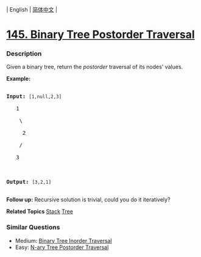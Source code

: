 | English | [简体中文](README.md) |

# [145. Binary Tree Postorder Traversal](https://leetcode-cn.com/problems/binary-tree-postorder-traversal)
 ### Description
<p>Given a binary tree, return the <em>postorder</em> traversal of its nodes&#39; values.</p>

<p><strong>Example:</strong></p>

<pre>
<strong>Input:</strong>&nbsp;<code>[1,null,2,3]</code>
   1
    \
     2
    /
   3

<strong>Output:</strong>&nbsp;<code>[3,2,1]</code>
</pre>

<p><strong>Follow up:</strong> Recursive solution is trivial, could you do it iteratively?</p>

**Related Topics**  [Stack](https://leetcode-cn.com/tag/stack) [Tree](https://leetcode-cn.com/tag/tree) 

### Similar Questions
 - Medium:	[Binary Tree Inorder Traversal](https://leetcode-cn.com/problems/binary-tree-inorder-traversal) 
 - Easy:	[N-ary Tree Postorder Traversal](https://leetcode-cn.com/problems/n-ary-tree-postorder-traversal) 
